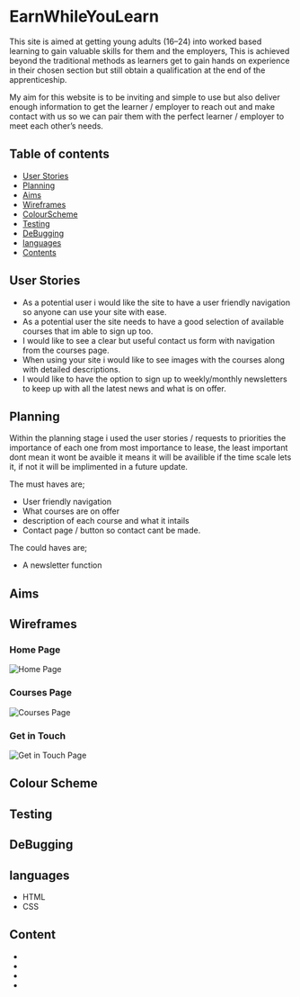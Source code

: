 # EarnWhileYouLearn

This site is aimed at getting young adults (16–24) into worked based learning to gain valuable skills for them and the employers, This is achieved beyond the traditional methods as learners get to gain hands on experience in their chosen section but still obtain a qualification at the end of the apprenticeship.

My aim for this website is to be inviting and simple to use but also deliver enough information to get the learner / employer to reach out and make contact with us so we can pair them with the perfect learner / employer to meet each other’s needs.


## Table of contents 


 - [User Stories](#Userstories)
 - [Planning](#Planning)
 - [Aims](#Aims)
 - [Wireframes](#Wireframes)
 - [ColourScheme](#Colourscheme)
 - [Testing](#Testing)
 - [DeBugging](#DeBugging)
 - [languages](#Languages)
 - [Contents](#Contents) 



## User Stories
   
   * As a potential user i would like the site to have a user friendly navigation so anyone can use your site with ease.
   * As a potential user the site needs to have a good selection of available courses that im able to sign up too.
   * I would like to see a clear but useful contact us form with navigation from the courses page.
   * When using your site i would like to see images with the courses along with detailed descriptions.
   * I would like to have the option to sign up to weekly/monthly newsletters to keep up with all the latest news and what is on offer.


 ## Planning

Within the planning stage i used the user stories / requests to priorities the importance of each one from most importance to lease, the least important dont mean it wont be avaible it means it will be availible if the time scale lets it, if not it will be implimented in a future update.

The must haves are;

   * User friendly navigation
   * What courses are on offer
   * description of each course and what it intails
   * Contact page / button so contact cant be made.


The could haves are;

   * A newsletter function


 ## Aims



 ## Wireframes

### Home Page
![Home Page](https://github.com/user-attachments/assets/adf8551f-032c-4e01-ac36-dc7b3495cda0)

### Courses Page
![Courses Page](https://github.com/user-attachments/assets/1d067e8e-b4eb-4ff7-9c8a-ef3bc3e1222f)


### Get in Touch
![Get in Touch Page](https://github.com/user-attachments/assets/27ae7ede-6c2e-4fce-b60d-72f4a4cd96eb)


## Colour Scheme



## Testing



## DeBugging



## languages
* HTML
* CSS

## Content 
*
*
*
*







